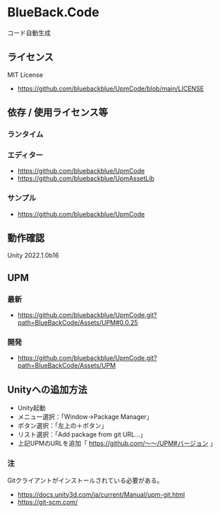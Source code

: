 # BlueBack.Code
コード自動生成

## ライセンス
MIT License
* https://github.com/bluebackblue/UpmCode/blob/main/LICENSE

## 依存 / 使用ライセンス等
### ランタイム
### エディター
* https://github.com/bluebackblue/UpmCode
* https://github.com/bluebackblue/UpmAssetLib
### サンプル
* https://github.com/bluebackblue/UpmCode

## 動作確認
Unity 2022.1.0b16

## UPM
### 最新
* https://github.com/bluebackblue/UpmCode.git?path=BlueBackCode/Assets/UPM#0.0.25
### 開発
* https://github.com/bluebackblue/UpmCode.git?path=BlueBackCode/Assets/UPM

## Unityへの追加方法
* Unity起動
* メニュー選択：「Window->Package Manager」
* ボタン選択：「左上の＋ボタン」
* リスト選択：「Add package from git URL...」
* 上記UPMのURLを追加「 https://github.com/～～/UPM#バージョン 」
### 注
Gitクライアントがインストールされている必要がある。
* https://docs.unity3d.com/ja/current/Manual/upm-git.html
* https://git-scm.com/


